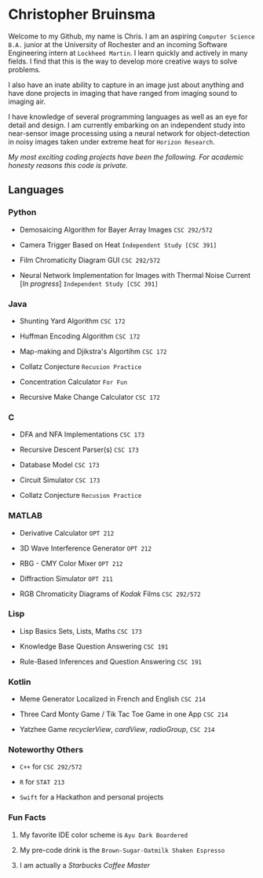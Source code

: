 # Christopher Bruinsma 

Welcome to my Github, my name is Chris. I am an aspiring ```Computer Science B.A.``` junior at the University of Rochester and an incoming Software Engineering intern at ```Lockheed Martin```.  I learn quickly and actively in many fields. I find that this is the way to develop more creative ways to solve problems. 

I also have an inate ability to capture in an image just about anything and have done projects in imaging that have ranged from imaging sound to imaging air. 

I have knowledge of several programming languages as well as an eye for detail and design. 
I am currently embarking on an independent study into near-sensor image processing using a neural network for object-detection in noisy images taken under extreme heat for ```Horizon Research```.

*My most exciting coding projects have been the following.* 
*For academic honesty reasons this code is private.*

## Languages 


### Python

- Demosaicing Algorithm for Bayer Array Images ```CSC 292/572```

- Camera Trigger Based on Heat ```Independent Study [CSC 391]```

- Film Chromaticity Diagram GUI ```CSC 292/572```

- Neural Network Implementation for Images with Thermal Noise Current [*In progress*] ```Independent Study [CSC 391]```

### Java

- Shunting Yard Algorithm ```CSC 172```

- Huffman Encoding Algorithm ```CSC 172```

- Map-making and Djikstra's Algortihm ```CSC 172```

- Collatz Conjecture ```Recusion Practice```

- Concentration Calculator ```For Fun```

- Recursive Make Change Calculator ```CSC 172```


### C

- DFA and NFA Implementations ```CSC 173```

- Recursive Descent Parser(s) ```CSC 173```

- Database Model ```CSC 173```

- Circuit Simulator ```CSC 173```

- Collatz Conjecture ```Recusion Practice```


### MATLAB

- Derivative Calculator ```OPT 212```

- 3D Wave Interference Generator ```OPT 212```

- RBG - CMY Color Mixer ```OPT 212```

- Diffraction Simulator ```OPT 211```

- RGB Chromaticity Diagrams of *Kodak* Films ```CSC 292/572```


### Lisp

- Lisp Basics Sets, Lists, Maths ```CSC 173```

- Knowledge Base Question Answering ```CSC 191```

- Rule-Based Inferences and Question Answering ```CSC 191```


### Kotlin
- Meme Generator Localized in French and English ```CSC 214```

- Three Card Monty Game / Tik Tac Toe Game in one App ```CSC 214```

- Yatzhee Game *recyclerView*, *cardView*, *radioGroup*, ```CSC 214```



### Noteworthy Others  
- ```C++``` for ```CSC 292/572```

- ```R``` for ```STAT 213``` 

- ```Swift``` for a Hackathon and personal projects

### Fun Facts
1. My favorite IDE color scheme is ```Ayu Dark Boardered```

2. My pre-code drink is the ```Brown-Sugar-Oatmilk Shaken Espresso```

3. I am actually a *Starbucks Coffee Master*

